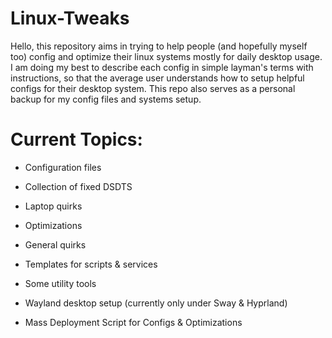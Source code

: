 # Linux-Tweaks

Hello, this repository aims in trying to help people (and hopefully myself too) config and optimize their linux systems mostly for daily desktop usage. I am doing my best to describe each config in simple layman's terms with instructions, so that the average user understands how to setup helpful configs for their desktop system. This repo also serves as a personal backup for my config files and systems setup.

# Current Topics:

* Configuration files

* Collection of fixed DSDTS

* Laptop quirks

* Optimizations

* General quirks

* Templates for scripts & services

* Some utility tools

* Wayland desktop setup (currently only under Sway & Hyprland)

* Mass Deployment Script for Configs & Optimizations


